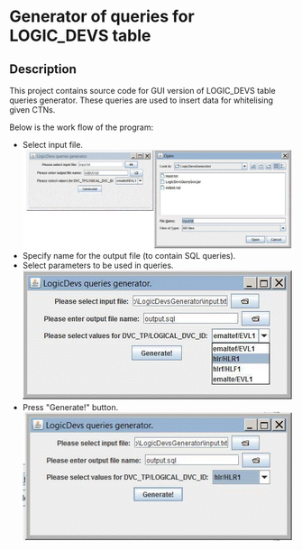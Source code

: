 # Generator of queries for LOGIC_DEVS table
## Description
This project contains source code for GUI version of LOGIC_DEVS table queries generator. These queries are used to insert data for whitelising given CTNs. 

Below is the work flow of the program:
* Select input file.   
  ![Clicking on file icon will cause opening File Dialog][1]  
* Specify name for the output file (to contain SQL queries).  
* Select parameters to be used in queries.   
  ![Select ComboBox value for that][3]  
* Press "Generate!" button.<br /> 
  ![This is the button in the bottom][4]  

 [1]: src/Step1.gif
 [3]: src/Step3.gif
 [4]: src/Step4.gif

